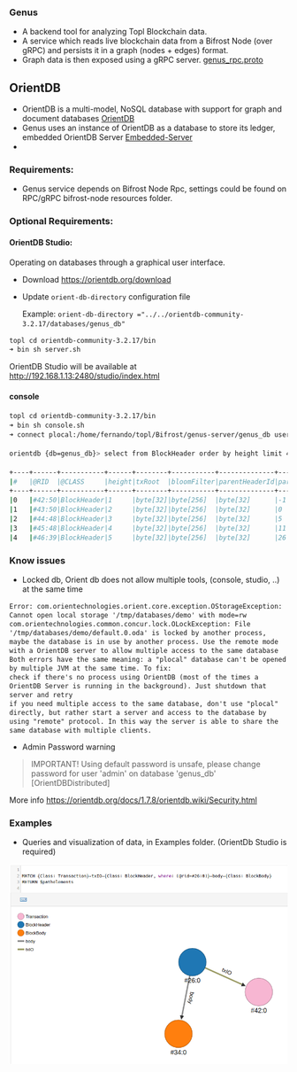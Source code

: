 ### Genus
- A backend tool for analyzing Topl Blockchain data.
- A service which reads live blockchain data from a Bifrost Node (over gRPC) and persists it in a graph (nodes + edges) format.  
- Graph data is then exposed using a gRPC server. [genus_rpc.proto](https://github.com/Topl/protobuf-specs/blob/main/proto/genus/genus_rpc.proto)

## OrientDB
- OrientDB is a multi-model, NoSQL database with support for graph and document databases [OrientDB](https://orientdb.org/getting-started)
- Genus uses an instance of OrientDB as a database to store its ledger, embedded OrientDB Server [Embedded-Server](https://orientdb.org/docs/3.0.x/internals/Embedded-Server.html)
- 

### Requirements:

- Genus service depends on Bifrost Node Rpc, settings could be found on RPC/gRPC bifrost-node resources folder.

### Optional Requirements:

#### OrientDB Studio: 
Operating on databases through a graphical user interface.

- Download https://orientdb.org/download
- Update `orient-db-directory` configuration file
 
    Example:
   `orient-db-directory ="../../orientdb-community-3.2.17/databases/genus_db"`


```sh
topl cd orientdb-community-3.2.17/bin 
➜ bin sh server.sh
```
OrientDB Studio will be available at http://192.168.1.13:2480/studio/index.html


#### console
```sh
topl cd orientdb-community-3.2.17/bin 
➜ bin sh console.sh
➜ connect plocal:/home/fernando/topl/Bifrost/genus-server/genus_db user pass

orientdb {db=genus_db}> select from BlockHeader order by height limit 40                                           

+----+------+-----------+------+--------+-----------+--------------+----------+--------+----+--------+-------------+----------------------+--------------+----------------------+--------+---------+
|#   |@RID  |@CLASS     |height|txRoot  |bloomFilter|parentHeaderId|parentSlot|metadata|slot|blockId |timestamp    |eligibilityCertificate|StakingAddress|operationalCertificate|in_test2|out_test2|
+----+------+-----------+------+--------+-----------+--------------+----------+--------+----+--------+-------------+----------------------+--------------+----------------------+--------+---------+
|0   |#42:50|BlockHeader|1     |byte[32]|byte[256]  |byte[32]      |-1        |byte[0] |0   |byte[32]|1678992914560|byte[184]             |byte[34]      |byte[377]             |[#43:50]|         |
|1   |#43:50|BlockHeader|2     |byte[32]|byte[256]  |byte[32]      |0         |byte[0] |5   |byte[32]|1678992915759|byte[184]             |byte[34]      |byte[991]             |[#44:48]|[#42:50] |
|2   |#44:48|BlockHeader|3     |byte[32]|byte[256]  |byte[32]      |5         |byte[0] |11  |byte[32]|1678992916959|byte[184]             |byte[34]      |byte[991]             |[#45:48]|[#43:50] |
|3   |#45:48|BlockHeader|4     |byte[32]|byte[256]  |byte[32]      |11        |byte[0] |26  |byte[32]|1678992919959|byte[184]             |byte[34]      |byte[991]             |[#46:39]|[#44:48] |
|4   |#46:39|BlockHeader|5     |byte[32]|byte[256]  |byte[32]      |26        |byte[0] |30  |byte[32]|1678992920759|byte[184]             |byte[34]      |byte[991]             |[#47:28]|[#45:48] |


```

### Know issues

- Locked db, Orient db does not allow multiple tools, (console, studio, ..) at the same time

```
Error: com.orientechnologies.orient.core.exception.OStorageException: Cannot open local storage '/tmp/databases/demo' with mode=rw
com.orientechnologies.common.concur.lock.OLockException: File '/tmp/databases/demo/default.0.oda' is locked by another process, maybe the database is in use by another process. Use the remote mode with a OrientDB server to allow multiple access to the same database
Both errors have the same meaning: a "plocal" database can't be opened by multiple JVM at the same time. To fix:
check if there's no process using OrientDB (most of the times a OrientDB Server is running in the background). Just shutdown that server and retry
if you need multiple access to the same database, don't use "plocal" directly, but rather start a server and access to the database by using "remote" protocol. In this way the server is able to share the same database with multiple clients.
```

- Admin Password warning

 > IMPORTANT! Using default password is unsafe, please change password for user 'admin' on database 'genus_db' [OrientDBDistributed]

More info  https://orientdb.org/docs/1.7.8/orientdb.wiki/Security.html

### Examples

- Queries and visualization of data, in Examples folder. (OrientDb Studio is required) 


![title](./Examples/example_3.png)